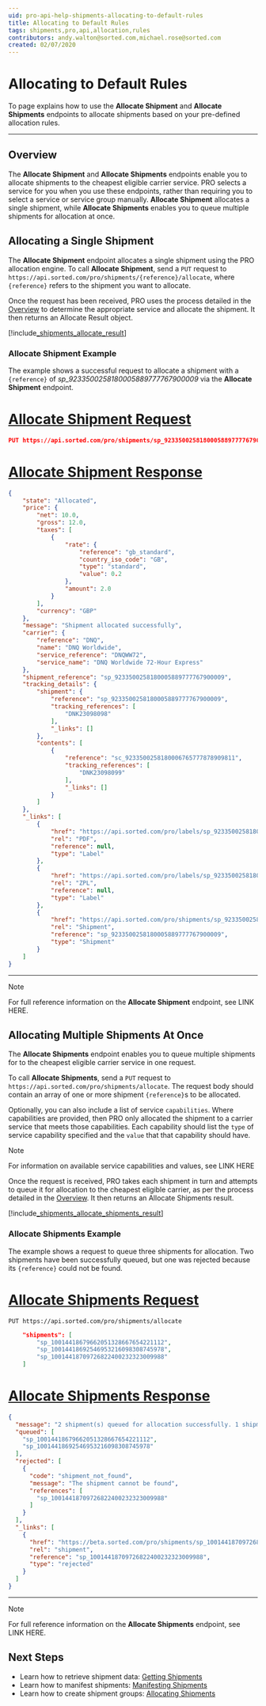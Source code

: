 ```yaml
---
uid: pro-api-help-shipments-allocating-to-default-rules
title: Allocating to Default Rules
tags: shipments,pro,api,allocation,rules
contributors: andy.walton@sorted.com,michael.rose@sorted.com
created: 02/07/2020
---
```

# Allocating to Default Rules

To page explains how to use the **Allocate Shipment**  and **Allocate Shipments** endpoints to allocate shipments based on your pre-defined allocation rules.

---

## Overview

The **Allocate Shipment** and **Allocate Shipments** endpoints enable you to allocate shipments to the cheapest eligible carrier service. PRO selects a service for you when you use these endpoints, rather than requiring you to select a service or service group manually. **Allocate Shipment** allocates a single shipment, while **Allocate Shipments** enables you to queue multiple shipments for allocation at once.

## Allocating a Single Shipment

The **Allocate Shipment** endpoint allocates a single shipment using the PRO allocation engine. To call **Allocate Shipment**, send a `PUT` request to `https://api.sorted.com/pro/shipments/{reference}/allocate`, where `{reference}` refers to the shipment you want to allocate.

Once the request has been received, PRO uses the process detailed in the [Overview](#overview) to determine the appropriate service and allocate the shipment. It then returns an Allocate Result object. 

[!include[_shipments_allocate_result](../includes/_shipments_allocate_result.md)]

### Allocate Shipment Example

The example shows a successful request to allocate a shipment with a `{reference}` of _sp_9233500258180005889777767900009_ via the **Allocate Shipment** endpoint. 

# [Allocate Shipment Request](#tab/allocate-shipment-request)

```json
PUT https://api.sorted.com/pro/shipments/sp_9233500258180005889777767900009/allocate
```

# [Allocate Shipment Response](#tab/allocate-shipment-response)

```json
{
    "state": "Allocated",
    "price": {
        "net": 10.0,
        "gross": 12.0,
        "taxes": [
            {
                "rate": {
                    "reference": "gb_standard",
                    "country_iso_code": "GB",
                    "type": "standard",
                    "value": 0.2
                },
                "amount": 2.0
            }
        ],
        "currency": "GBP"
    },
    "message": "Shipment allocated successfully",
    "carrier": {
        "reference": "DNQ",
        "name": "DNQ Worldwide",
        "service_reference": "DNQWW72",
        "service_name": "DNQ Worldwide 72-Hour Express"
    },
    "shipment_reference": "sp_9233500258180005889777767900009",
    "tracking_details": {
        "shipment": {
            "reference": "sp_9233500258180005889777767900009",
            "tracking_references": [
                "DNK23098098"
            ],
            "_links": []
        },
        "contents": [
            {
                "reference": "sc_9233500258180006765777878909811",
                "tracking_references": [
                    "DNK23098099"
                ],
                "_links": []
            }
        ]
    },
    "_links": [
        {
            "href": "https://api.sorted.com/pro/labels/sp_9233500258180005889777767900009/pdf",
            "rel": "PDF",
            "reference": null,
            "type": "Label"
        },
        {
            "href": "https://api.sorted.com/pro/labels/sp_9233500258180005889777767900009/zpl",
            "rel": "ZPL",
            "reference": null,
            "type": "Label"
        },
        {
            "href": "https://api.sorted.com/pro/shipments/sp_9233500258180005889777767900009",
            "rel": "Shipment",
            "reference": "sp_9233500258180005889777767900009",
            "type": "Shipment"
        }
    ]
}
```
---

> [!NOTE]
>
>  For full reference information on the **Allocate Shipment** endpoint, see LINK HERE. 

## Allocating Multiple Shipments At Once

The **Allocate Shipments** endpoint enables you to queue multiple shipments for to the cheapest eligible carrier service in one request. 

To call **Allocate Shipments**, send a `PUT` request to `https://api.sorted.com/pro/shipments/allocate`. The request body should contain an array of one or more shipment `{reference}`s to be allocated. 

Optionally, you can also include a list of service `capabilities`. Where capabilities are provided, then PRO only allocated the shipment to a carrier service that meets those capabilities. Each capability should list the `type` of service capability specified and the `value` that that capability should have.

> [!NOTE]
> For information on available service capabilities and values, see LINK HERE

Once the request is received, PRO takes each shipment in turn and attempts to queue it for allocation to the cheapest eligible carrier, as per the process detailed in the [Overview](#overview). It then returns an Allocate Shipments result. 

[!include[_shipments_allocate_shipments_result](../includes/_shipments_allocate_shipments_result.md)]

### Allocate Shipments Example

The example shows a request to queue three shipments for allocation. Two shipments have been successfully queued, but one was rejected because its `{reference}` could not be found.

# [Allocate Shipments Request](#tab/allocate-shipments-request)

`PUT https://api.sorted.com/pro/shipments/allocate`

```json
    "shipments": [
        "sp_10014418679662051328667654221112",
        "sp_10014418692546953216098308745978",
        "sp_10014418709726822400232323009988"
    ]
```

# [Allocate Shipments Response](#tab/allocate-shipments-response)

```json
{
  "message": "2 shipment(s) queued for allocation successfully. 1 shipment(s) rejected for allocation.",
  "queued": [
    "sp_10014418679662051328667654221112",
    "sp_10014418692546953216098308745978"
  ],
  "rejected": [
    {
      "code": "shipment_not_found",
      "message": "The shipment cannot be found",
      "references": [
        "sp_10014418709726822400232323009988"
      ]
    }
  ],
  "_links": [
    {
      "href": "https://beta.sorted.com/pro/shipments/sp_10014418709726822400232323009988",
      "rel": "shipment",
      "reference": "sp_10014418709726822400232323009988",
      "type": "rejected"
    }
  ]
}
```
---

> [!NOTE]
>
>  For full reference information on the **Allocate Shipments** endpoint, see LINK HERE. 

## Next Steps

* Learn how to retrieve shipment data: [Getting Shipments](/pro/api/shipments/getting_shipments.html)
* Learn how to manifest shipments: [Manifesting Shipments](/pro/api/shipments/manifesting_shipments.html)
* Learn how to create shipment groups: [Allocating Shipments](/pro/api/shipments/allocating_shipments.html)